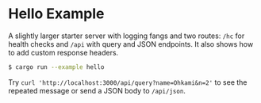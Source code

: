 # Hello Example

A slightly larger starter server with logging fangs and two routes:
`/hc` for health checks and `/api` with query and JSON endpoints.  It also shows
how to add custom response headers.

```bash
$ cargo run --example hello
```

Try `curl 'http://localhost:3000/api/query?name=Ohkami&n=2'` to see the repeated
message or send a JSON body to `/api/json`.
